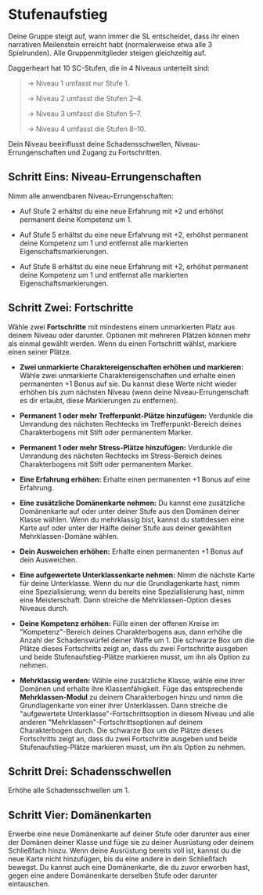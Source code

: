 # Stufenaufstieg
Deine Gruppe steigt auf, wann immer die SL entscheidet, dass ihr einen narrativen Meilenstein erreicht habt (normalerweise etwa alle 3 Spielrunden).
Alle Gruppenmitglieder steigen gleichzeitig auf.

Daggerheart hat 10 SC-Stufen, die in 4 Niveaus unterteilt sind:

> → Niveau 1 umfasst nur Stufe 1.
>
> → Niveau 2 umfasst die Stufen 2–4.
>
> → Niveau 3 umfasst die Stufen 5–7.
>
> → Niveau 4 umfasst die Stufen 8–10.

Dein Niveau beeinflusst deine Schadensschwellen, Niveau-Errungenschaften und Zugang zu Fortschritten.

## Schritt Eins: Niveau-Errungenschaften
Nimm alle anwendbaren Niveau-Errungenschaften:

- Auf Stufe 2 erhältst du eine neue Erfahrung mit +2 und erhöhst permanent deine Kompetenz um 1.

- Auf Stufe 5 erhältst du eine neue Erfahrung mit +2, erhöhst permanent deine Kompetenz um 1 und entfernst alle markierten Eigenschaftsmarkierungen.

- Auf Stufe 8 erhältst du eine neue Erfahrung mit +2, erhöhst permanent deine Kompetenz um 1 und entfernst alle markierten Eigenschaftsmarkierungen.

## Schritt Zwei: Fortschritte
Wähle zwei **Fortschritte** mit mindestens einem unmarkierten Platz aus deinem Niveau oder darunter.
Optionen mit mehreren Plätzen können mehr als einmal gewählt werden.
Wenn du einen Fortschritt wählst, markiere einen seiner Plätze.

- **Zwei unmarkierte Charaktereigenschaften erhöhen und markieren:** Wähle zwei unmarkierte Charaktereigenschaften und erhalte einen permanenten +1 Bonus auf sie.
Du kannst diese Werte nicht wieder erhöhen bis zum nächsten Niveau (wenn deine Niveau-Errungenschaft es dir erlaubt, diese Markierungen zu entfernen).

- **Permanent 1 oder mehr Trefferpunkt-Plätze hinzufügen:** Verdunkle die Umrandung des nächsten Rechtecks im Trefferpunkt-Bereich deines Charakterbogens mit Stift oder permanentem Marker.

- **Permanent 1 oder mehr Stress-Plätze hinzufügen:** Verdunkle die Umrandung des nächsten Rechtecks im Stress-Bereich deines Charakterbogens mit Stift oder permanentem Marker.

- **Eine Erfahrung erhöhen:** Erhalte einen permanenten +1 Bonus auf eine Erfahrung.

- **Eine zusätzliche Domänenkarte nehmen:** Du kannst eine zusätzliche Domänenkarte auf oder unter deiner Stufe aus den Domänen deiner Klasse wählen.
Wenn du mehrklassig bist, kannst du stattdessen eine Karte auf oder unter der Hälfte deiner Stufe aus deiner gewählten Mehrklassen-Domäne wählen.

- **Dein Ausweichen erhöhen:** Erhalte einen permanenten +1 Bonus auf dein Ausweichen.

- **Eine aufgewertete Unterklassenkarte nehmen:** Nimm die nächste Karte für deine Unterklasse.
Wenn du nur die Grundlagenkarte hast, nimm eine Spezialisierung; wenn du bereits eine Spezialisierung hast, nimm eine Meisterschaft.
Dann streiche die Mehrklassen-Option dieses Niveaus durch.

- **Deine Kompetenz erhöhen:** Fülle einen der offenen Kreise im "Kompetenz"-Bereich deines Charakterbogens aus, dann erhöhe die Anzahl der Schadenswürfel deiner Waffe um 1.
Die schwarze Box um die Plätze dieses Fortschritts zeigt an, dass du zwei Fortschritte ausgeben und beide Stufenaufstieg-Plätze markieren musst, um ihn als Option zu nehmen.

- **Mehrklassig werden:** Wähle eine zusätzliche Klasse, wähle eine ihrer Domänen und erhalte ihre Klassenfähigkeit.
Füge das entsprechende **Mehrklassen-Modul** zu deinem Charakterbogen hinzu und nimm die Grundlagenkarte von einer ihrer Unterklassen.
Dann streiche die "aufgewertete Unterklasse"-Fortschrittsoption in diesem Niveau und alle anderen "Mehrklassen"-Fortschrittsoptionen auf deinem Charakterbogen durch.
Die schwarze Box um die Plätze dieses Fortschritts zeigt an, dass du zwei Fortschritte ausgeben und beide Stufenaufstieg-Plätze markieren musst, um ihn als Option zu nehmen.

## Schritt Drei: Schadensschwellen
Erhöhe alle Schadensschwellen um 1.

## Schritt Vier: Domänenkarten
Erwerbe eine neue Domänenkarte auf deiner Stufe oder darunter aus einer der Domänen deiner Klasse und füge sie zu deiner Ausrüstung oder deinem Schließfach hinzu.
Wenn deine Ausrüstung bereits voll ist, kannst du die neue Karte nicht hinzufügen, bis du eine andere in dein Schließfach bewegst.
Du kannst auch eine Domänenkarte, die du zuvor erworben hast, gegen eine andere Domänenkarte derselben Stufe oder darunter eintauschen.
